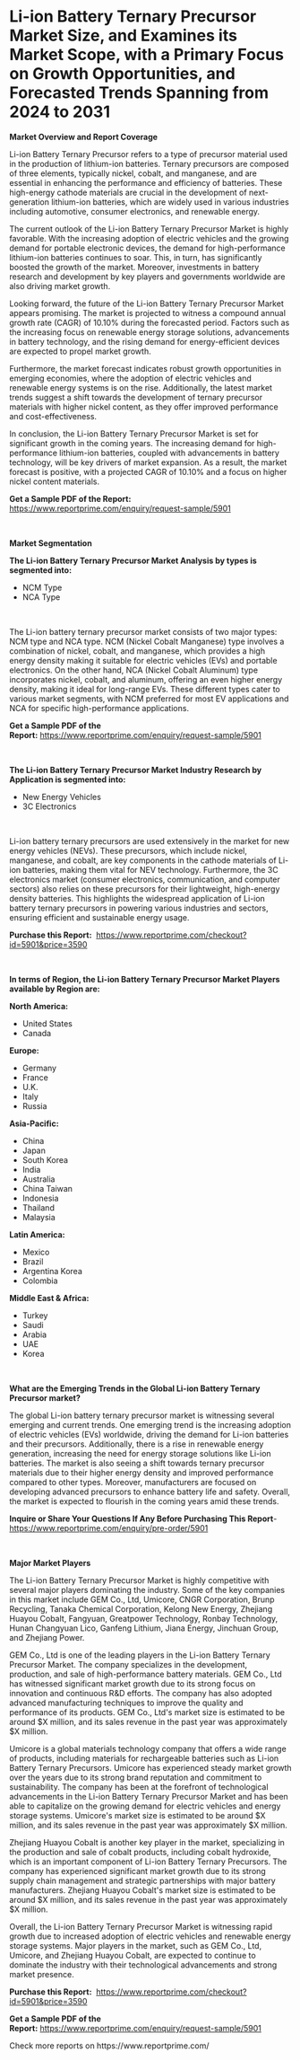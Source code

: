 <p><h1>Li-ion Battery Ternary Precursor Market Size, and Examines its Market Scope, with a Primary Focus on Growth Opportunities, and Forecasted Trends Spanning from 2024 to 2031</h1></p><p><strong>Market Overview and Report Coverage</strong></p>
<p><p>Li-ion Battery Ternary Precursor refers to a type of precursor material used in the production of lithium-ion batteries. Ternary precursors are composed of three elements, typically nickel, cobalt, and manganese, and are essential in enhancing the performance and efficiency of batteries. These high-energy cathode materials are crucial in the development of next-generation lithium-ion batteries, which are widely used in various industries including automotive, consumer electronics, and renewable energy.</p><p>The current outlook of the Li-ion Battery Ternary Precursor Market is highly favorable. With the increasing adoption of electric vehicles and the growing demand for portable electronic devices, the demand for high-performance lithium-ion batteries continues to soar. This, in turn, has significantly boosted the growth of the market. Moreover, investments in battery research and development by key players and governments worldwide are also driving market growth.</p><p>Looking forward, the future of the Li-ion Battery Ternary Precursor Market appears promising. The market is projected to witness a compound annual growth rate (CAGR) of 10.10% during the forecasted period. Factors such as the increasing focus on renewable energy storage solutions, advancements in battery technology, and the rising demand for energy-efficient devices are expected to propel market growth.</p><p>Furthermore, the market forecast indicates robust growth opportunities in emerging economies, where the adoption of electric vehicles and renewable energy systems is on the rise. Additionally, the latest market trends suggest a shift towards the development of ternary precursor materials with higher nickel content, as they offer improved performance and cost-effectiveness.</p><p>In conclusion, the Li-ion Battery Ternary Precursor Market is set for significant growth in the coming years. The increasing demand for high-performance lithium-ion batteries, coupled with advancements in battery technology, will be key drivers of market expansion. As a result, the market forecast is positive, with a projected CAGR of 10.10% and a focus on higher nickel content materials.</p></p>
<p><strong>Get a Sample PDF of the Report:</strong> <a href="https://www.reportprime.com/enquiry/request-sample/5901">https://www.reportprime.com/enquiry/request-sample/5901</a></p>
<p>&nbsp;</p>
<p><strong>Market Segmentation</strong></p>
<p><strong>The Li-ion Battery Ternary Precursor Market Analysis by types is segmented into:</strong></p>
<p><ul><li>NCM Type</li><li>NCA Type</li></ul></p>
<p>&nbsp;</p>
<p><p>The Li-ion battery ternary precursor market consists of two major types: NCM type and NCA type. NCM (Nickel Cobalt Manganese) type involves a combination of nickel, cobalt, and manganese, which provides a high energy density making it suitable for electric vehicles (EVs) and portable electronics. On the other hand, NCA (Nickel Cobalt Aluminum) type incorporates nickel, cobalt, and aluminum, offering an even higher energy density, making it ideal for long-range EVs. These different types cater to various market segments, with NCM preferred for most EV applications and NCA for specific high-performance applications.</p></p>
<p><strong>Get a Sample PDF of the Report:</strong>&nbsp;<a href="https://www.reportprime.com/enquiry/request-sample/5901">https://www.reportprime.com/enquiry/request-sample/5901</a></p>
<p>&nbsp;</p>
<p><strong>The Li-ion Battery Ternary Precursor Market Industry Research by Application is segmented into:</strong></p>
<p><ul><li>New Energy Vehicles</li><li>3C Electronics</li></ul></p>
<p>&nbsp;</p>
<p><p>Li-ion battery ternary precursors are used extensively in the market for new energy vehicles (NEVs). These precursors, which include nickel, manganese, and cobalt, are key components in the cathode materials of Li-ion batteries, making them vital for NEV technology. Furthermore, the 3C electronics market (consumer electronics, communication, and computer sectors) also relies on these precursors for their lightweight, high-energy density batteries. This highlights the widespread application of Li-ion battery ternary precursors in powering various industries and sectors, ensuring efficient and sustainable energy usage.</p></p>
<p><strong>Purchase this Report:</strong>&nbsp; <a href="https://www.reportprime.com/checkout?id=5901&price=3590">https://www.reportprime.com/checkout?id=5901&price=3590</a></p>
<p>&nbsp;</p>
<p><strong>In terms of Region, the Li-ion Battery Ternary Precursor Market Players available by Region are:</strong></p>
<p>
    <p> <strong> North America: </strong>
        <ul>
            <li>United States</li>
            <li>Canada</li>
        </ul>
        </p> 
    <p> <strong> Europe: </strong>
        <ul>
            <li>Germany</li>
            <li>France</li>
            <li>U.K.</li>
            <li>Italy</li>
            <li>Russia</li>
        </ul>
        </p> 
    <p> <strong> Asia-Pacific: </strong>
        <ul>
            <li>China</li>
            <li>Japan</li>
            <li>South Korea</li>
            <li>India</li>
            <li>Australia</li>
            <li>China Taiwan</li>
            <li>Indonesia</li>
            <li>Thailand</li>
            <li>Malaysia</li>
        </ul>
        </p> 
    <p> <strong> Latin America: </strong>
        <ul>
            <li>Mexico</li>
            <li>Brazil</li>
            <li>Argentina Korea</li>
            <li>Colombia</li>
        </ul>
        </p> 
    <p> <strong> Middle East & Africa: </strong>
        <ul>
            <li>Turkey</li>
            <li>Saudi</li>
            <li>Arabia</li>
            <li>UAE</li>
            <li>Korea</li>
        </ul>
    </p>
    </p>
<p>&nbsp;</p>
<p><strong>What are the Emerging Trends in the Global Li-ion Battery Ternary Precursor market?</strong></p>
<p><p>The global Li-ion battery ternary precursor market is witnessing several emerging and current trends. One emerging trend is the increasing adoption of electric vehicles (EVs) worldwide, driving the demand for Li-ion batteries and their precursors. Additionally, there is a rise in renewable energy generation, increasing the need for energy storage solutions like Li-ion batteries. The market is also seeing a shift towards ternary precursor materials due to their higher energy density and improved performance compared to other types. Moreover, manufacturers are focused on developing advanced precursors to enhance battery life and safety. Overall, the market is expected to flourish in the coming years amid these trends.</p></p>
<p><strong>Inquire or Share Your Questions If Any Before Purchasing This Report</strong>- <a href="https://www.reportprime.com/enquiry/pre-order/5901">https://www.reportprime.com/enquiry/pre-order/5901</a></p>
<p>&nbsp;</p>
<p><strong>Major Market Players</strong></p>
<p><p>The Li-ion Battery Ternary Precursor Market is highly competitive with several major players dominating the industry. Some of the key companies in this market include GEM Co., Ltd, Umicore, CNGR Corporation, Brunp Recycling, Tanaka Chemical Corporation, Kelong New Energy, Zhejiang Huayou Cobalt, Fangyuan, Greatpower Technology, Ronbay Technology, Hunan Changyuan Lico, Ganfeng Lithium, Jiana Energy, Jinchuan Group, and Zhejiang Power.</p><p>GEM Co., Ltd is one of the leading players in the Li-ion Battery Ternary Precursor Market. The company specializes in the development, production, and sale of high-performance battery materials. GEM Co., Ltd has witnessed significant market growth due to its strong focus on innovation and continuous R&D efforts. The company has also adopted advanced manufacturing techniques to improve the quality and performance of its products. GEM Co., Ltd's market size is estimated to be around $X million, and its sales revenue in the past year was approximately $X million.</p><p>Umicore is a global materials technology company that offers a wide range of products, including materials for rechargeable batteries such as Li-ion Battery Ternary Precursors. Umicore has experienced steady market growth over the years due to its strong brand reputation and commitment to sustainability. The company has been at the forefront of technological advancements in the Li-ion Battery Ternary Precursor Market and has been able to capitalize on the growing demand for electric vehicles and energy storage systems. Umicore's market size is estimated to be around $X million, and its sales revenue in the past year was approximately $X million.</p><p>Zhejiang Huayou Cobalt is another key player in the market, specializing in the production and sale of cobalt products, including cobalt hydroxide, which is an important component of Li-ion Battery Ternary Precursors. The company has experienced significant market growth due to its strong supply chain management and strategic partnerships with major battery manufacturers. Zhejiang Huayou Cobalt's market size is estimated to be around $X million, and its sales revenue in the past year was approximately $X million.</p><p>Overall, the Li-ion Battery Ternary Precursor Market is witnessing rapid growth due to increased adoption of electric vehicles and renewable energy storage systems. Major players in the market, such as GEM Co., Ltd, Umicore, and Zhejiang Huayou Cobalt, are expected to continue to dominate the industry with their technological advancements and strong market presence.</p></p>
<p><strong>Purchase this Report:</strong>&nbsp;&nbsp;<a href="https://www.reportprime.com/checkout?id=5901&price=3590">https://www.reportprime.com/checkout?id=5901&price=3590</a></p>
<p></p>
<p><strong>Get a Sample PDF of the Report:</strong>&nbsp;<a href="https://www.reportprime.com/enquiry/request-sample/5901">https://www.reportprime.com/enquiry/request-sample/5901</a></p>
<p>Check more reports on https://www.reportprime.com/</p>